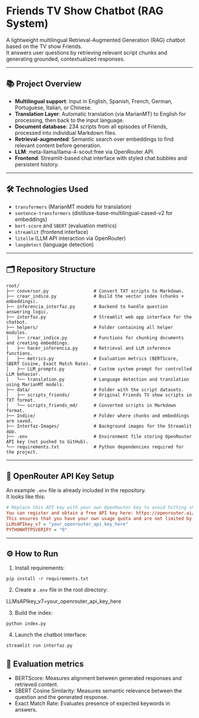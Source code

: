 # Friends TV Show Chatbot (RAG System)

A lightweight multilingual Retrieval-Augmented Generation (RAG) chatbot based on the TV show Friends.  
It answers user questions by retrieving relevant script chunks and generating grounded, contextualized responses.

---

## 📚 Project Overview

- **Multilingual support**: Input in English, Spanish, French, German, Portuguese, Italian, or Chinese.
- **Translation Layer**: Automatic translation (via MarianMT) to English for processing, then back to the input language.
- **Document database**: 234 scripts from all episodes of Friends, processed into individual Markdown files.
- **Retrieval-augmented**: Semantic search over embeddings to find relevant content before generation.
- **LLM**: meta-llama/llama-4-scout:free via OpenRouter API.
- **Frontend**: Streamlit-based chat interface with styled chat bubbles and persistent history.

---

## 🛠️ Technologies Used

- `transformers` (MarianMT models for translation)
- `sentence-transformers` (distiluse-base-multilingual-cased-v2 for embeddings)
- `bert-score` and `SBERT` (evaluation metrics)
- `streamlit` (frontend interface)
- `litellm` (LLM API interaction via OpenRouter)
- `langdetect` (language detection)

---

## 🗂️ Repository Structure
```
root/
├── conversor.py                 # Convert TXT scripts to Markdown.
├── crear_indice.py              # Build the vector index (chunks + embeddings).
├── inferencia_interfaz.py       # Backend to handle question answering logic.
├── interfaz.py                  # Streamlit web app interface for the chatbot.
├── helpers/                     # Folder containing all helper modules.
│   ├── crear_indice.py          # Functions for chunking documents and creating embeddings.
│   ├── hacer_inferencia.py      # Retrieval and LLM inference functions.
│   ├── metrics.py               # Evaluation metrics (BERTScore, SBERT Cosine, Exact Match Rate).
│   ├── LLM_prompts.py           # Custom system prompt for controlled LLM behavior.
│   └── translation.py           # Language detection and translation using MarianMT models.
├── data/                        # Folder with the script datasets.
│   ├── scripts_friends/         # Original Friends TV show scripts in TXT format.
│   └── scripts_friends_md/      # Converted scripts in Markdown format.
├── Indice/                      # Folder where chunks and embeddings are saved.
├── Interfaz-Images/             # Background images for the Streamlit app.
├── .env                         # Environment file storing OpenRouter API key (not pushed to GitHub).
└── requirements.txt             # Python dependencies required for the project.
```

---
## 🔑 OpenRouter API Key Setup

An example `.env` file is already included in the repository.  
It looks like this:

```ini
# Replace this API key with your own OpenRouter key to avoid hitting shared usage limits (200 requests per user).
You can register and obtain a free API key here: https://openrouter.ai/.
This ensures that you have your own usage quota and are not limited by a shared key.
LLMsAPIkey_v7 = "your_openrouter_api_key_here"
PYTHONHTTPSVERIFY = "0"
```
---

## ⚙️ How to Run

1. Install requirements:

```
pip install -r requirements.txt
```
2. Create a `.env` file in the root directory:

LLMsAPIkey_v7=your_openrouter_api_key_here


3. Build the index:
```
python index.py
````
4. Launch the chatbot interface:
```
streamlit run interfaz.py
````
## 🔎 Evaluation metrics 

* BERTScore: Measures alignment between generated responses and retrieved content.
* SBERT Cosine Similarity: Measures semantic relevance between the question and the generated response.
* Exact Match Rate: Evaluates presence of expected keywords in answers.
